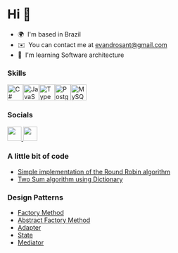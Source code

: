 Hi 👋
=======================================================================================================================================

* 🌍  I'm based in Brazil
* ✉️  You can contact me at [evandrosant@gmail.com](mailto:evandrosant@gmail.com)
* 🧠  I'm learning Software architecture

### Skills


<p align="left">
<a href="https://docs.microsoft.com/en-us/dotnet/csharp/" target="_blank" rel="noreferrer"><img src="https://raw.githubusercontent.com/danielcranney/readme-generator/main/public/icons/skills/csharp-colored.svg" width="36" height="36" alt="C#" /></a><a href="https://developer.mozilla.org/en-US/docs/Web/JavaScript" target="_blank" rel="noreferrer"><img src="https://raw.githubusercontent.com/danielcranney/readme-generator/main/public/icons/skills/javascript-colored.svg" width="36" height="36" alt="JavaScript" /></a><a href="https://www.typescriptlang.org/" target="_blank" rel="noreferrer"><img src="https://raw.githubusercontent.com/danielcranney/readme-generator/main/public/icons/skills/typescript-colored.svg" width="36" height="36" alt="TypeScript" /></a><a href="https://www.postgresql.org/" target="_blank" rel="noreferrer"><img src="https://raw.githubusercontent.com/danielcranney/readme-generator/main/public/icons/skills/postgresql-colored.svg" width="36" height="36" alt="PostgreSQL" /></a><a href="https://www.mysql.com/" target="_blank" rel="noreferrer"><img src="https://raw.githubusercontent.com/danielcranney/readme-generator/main/public/icons/skills/mysql-colored.svg" width="36" height="36" alt="MySQL" /></a>
</p>


### Socials

<p align="left"> <a href="https://www.github.com/evsantana" target="_blank" rel="noreferrer"> <picture> <source media="(prefers-color-scheme: dark)" srcset="https://raw.githubusercontent.com/danielcranney/readme-generator/main/public/icons/socials/github-dark.svg" /> <source media="(prefers-color-scheme: light)" srcset="https://raw.githubusercontent.com/danielcranney/readme-generator/main/public/icons/socials/github.svg" /> <img src="https://raw.githubusercontent.com/danielcranney/readme-generator/main/public/icons/socials/github.svg" width="32" height="32" /> </picture> </a> <a href="https://www.linkedin.com/in/evandro-santana-0172b722" target="_blank" rel="noreferrer"> <picture> <source media="(prefers-color-scheme: dark)" srcset="https://raw.githubusercontent.com/danielcranney/readme-generator/main/public/icons/socials/linkedin-dark.svg" /> <source media="(prefers-color-scheme: light)" srcset="https://raw.githubusercontent.com/danielcranney/readme-generator/main/public/icons/socials/linkedin.svg" /> <img src="https://raw.githubusercontent.com/danielcranney/readme-generator/main/public/icons/socials/linkedin.svg" width="32" height="32" /> </picture> </a></p>

### A little bit of code
<ul>
  <li>
    <a href="https://github.com/evsantana/round-robin">Simple implementation of the Round Robin algorithm</a>
  </li>
  <li>    
    <a href="https://github.com/evsantana/two-sum">Two Sum algorithm using Dictionary</a>
  </li>  
</ul>


### Design Patterns
<ul>
  <li>
    <a href="https://github.com/evsantana/gof-factory-method">Factory Method</a>
  </li>
  <li>
    <a href="https://github.com/evsantana/gof-abstract-factory">Abstract Factory Method</a>
  </li>
  <li>
    <a href="https://github.com/evsantana/gof-adapter">Adapter</a>
  </li>  
  <li>
    <a href="https://github.com/evsantana/design-pattern-state">State</a>
  </li>    
  <li>
    <a href="https://github.com/evsantana/design-pattern-mediator">Mediator</a>
  </li>   
</ul>
